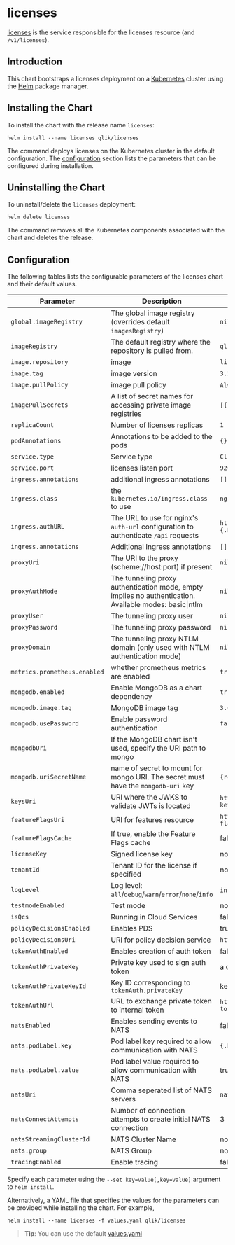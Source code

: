 # licenses

[licenses](https://github.com/qlik-trial/licenses) is the service responsible for the licenses resource (and `/v1/licenses`).

## Introduction

This chart bootstraps a licenses deployment on a [Kubernetes](http://kubernetes.io) cluster using the [Helm](https://helm.sh) package manager.

## Installing the Chart

To install the chart with the release name `licenses`:

```console
helm install --name licenses qlik/licenses
```

The command deploys licenses on the Kubernetes cluster in the default configuration. The [configuration](#configuration) section lists the parameters that can be configured during installation.

## Uninstalling the Chart

To uninstall/delete the `licenses` deployment:

```console
helm delete licenses
```

The command removes all the Kubernetes components associated with the chart and deletes the release.

## Configuration

The following tables lists the configurable parameters of the licenses chart and their default values.

| Parameter                    | Description                                                                                            | Default                                                                                |
| ---------------------------- | ------------------------------------------------------------------------------------------------------ | -------------------------------------------------------------------------------------- |
| `global.imageRegistry`       | The global image registry (overrides default `imagesRegistry`)                                         | `nil`                                                                                  |
| `imageRegistry`              | The default registry where the repository is pulled from.                                              | `qliktech-docker.jfrog.io`                                                             |
| `image.repository`           | image                                                                                                  | `licenses`                                                                             |
| `image.tag`                  | image version                                                                                          | `3.29.0`                                                                               |
| `image.pullPolicy`           | image pull policy                                                                                      | `Always` if `image.tag` is `latest`, else `IfNotPresent`                               |
| `imagePullSecrets`           | A list of secret names for accessing private image registries                                          | `[{name: "artifactory-docker-secret"}]`                                                |
| `replicaCount`               | Number of licenses replicas                                                                            | `1`                                                                                    |
| `podAnnotations`             | Annotations to be added to the pods                                                                    | `{}`                                                                                   |
| `service.type`               | Service type                                                                                           | `ClusterIP`                                                                            |
| `service.port`               | licenses listen port                                                                                   | `9200`                                                                                 |
| `ingress.annotations`        | additional ingress annotations                                                                         | `[]`                                                                                   |
| `ingress.class`              | the `kubernetes.io/ingress.class` to use                                                               | `nginx`                                                                                |
| `ingress.authURL`            | The URL to use for nginx's `auth-url` configuration to authenticate `/api` requests                    | `http://{.Release.Name}-edge-auth.{.Release.Namespace}.svc.cluster.local:8080/v1/auth` |
| `ingress.annotations`        | Additional Ingress annotations                                                                         | `[]`                                                                                   |
| `proxyUri`                   | The URI to the proxy (scheme://host:port) if present                                                   | `nil`                                                                                  |
| `proxyAuthMode`              | The tunneling proxy authentication mode, empty implies no authentication. Available modes: basic\|ntlm | `nil`                                                                                  |
| `proxyUser`                  | The tunneling proxy user                                                                               | `nil`                                                                                  |
| `proxyPassword`              | The tunneling proxy password                                                                           | `nil`                                                                                  |
| `proxyDomain`                | The tunneling proxy NTLM domain (only used with NTLM authentication mode)                              | `nil`                                                                                  |
| `metrics.prometheus.enabled` | whether prometheus metrics are enabled                                                                 | `true`                                                                                 |
| `mongodb.enabled`            | Enable MongoDB as a chart dependency                                                                   | `true`                                                                                 |
| `mongodb.image.tag`          | MongoDB image tag                                                                                      | `3.6.6-debian-9`                                                                       |
| `mongodb.usePassword`        | Enable password authentication                                                                         | `false`                                                                                |
| `mongodbUri`                 | If the MongoDB chart isn't used, specify the URI path to mongo                                         |                                                                                        |
| `mongodb.uriSecretName`      | name of secret to mount for mongo URI. The secret must have the `mongodb-uri` key                      | `{release.Name}-mongoconfig`                                                           |
| `keysUri`                    | URI where the JWKS to validate JWTs is located                                                         | `http://{.Release.Name}-keys:8080/v1/keys/qlik.api.internal`                           |
| `featureFlagsUri`            | URI for features resource                                                                              | `http://{.Release.Name}-feature-flags:8080/v1/features`                                |
| `featureFlagsCache`          | If true, enable the Feature Flags cache                                                                | false                                                                                  |
| `licenseKey`                 | Signed license key                                                                                     | not set                                                                                |
| `tenantId`                   | Tenant ID for the license if specified                                                                 | not set                                                                                |
| `logLevel`                   | Log level: `all`/`debug`/`warn`/`error`/`none`/`info`                                                  | `info` when not set                                                                    |
| `testmodeEnabled`            | Test mode                                                                                              | not set                                                                                |
| `isQcs`                      | Running in Cloud Services                                                                              | false                                                                                  |
| `policyDecisionsEnabled`     | Enables PDS                                                                                            | true                                                                                   |
| `policyDecisionsUri`         | URI for policy decision service                                                                        | `http://{.Release.Name}-policy-decisions:5080`                                         |
| `tokenAuthEnabled`           | Enables creation of auth token                                                                         | false                                                                                  |
| `tokenAuthPrivateKey`        | Private key used to sign auth token                                                                    | a default token                                                                        |
| `tokenAuthPrivateKeyId`      | Key ID corresponding to `tokenAuth.privateKey`                                                         | key ID to default token                                                                |
| `tokenAuthUrl`               | URL to exchange private token to internal token                                                        | `http://{.Release.Name}-edge-auth:8080/v1/internal-tokens`                             |
| `natsEnabled`                | Enables sending events to NATS                                                                         | false                                                                                  |
| `nats.podLabel.key`          | Pod label key required to allow communication with NATS                                                | `{.Release.Name}-nats-client`                                                          |
| `nats.podLabel.value`        | Pod label value required to allow communication with NATS                                              | true                                                                                   |
| `natsUri`                    | Comma seperated list of NATS servers                                                                   | `nats://{ .Release.Name }-nats-client:4222`                                            |
| `natsConnectAttempts`        | Number of connection attempts to create initial NATS connection                                        | 3                                                                                      |
| `natsStreamingClusterId`     | NATS Cluster Name                                                                                      | not set                                                                                |
| `nats.group`                 | NATS Group                                                                                             | not set                                                                                |
| `tracingEnabled`             | Enable tracing                                                                                         | false                                                                                  |

Specify each parameter using the `--set key=value[,key=value]` argument to `helm install`.

Alternatively, a YAML file that specifies the values for the parameters can be provided while installing the chart. For example,

```console
helm install --name licenses -f values.yaml qlik/licenses
```

> **Tip**: You can use the default [values.yaml](values.yaml)
